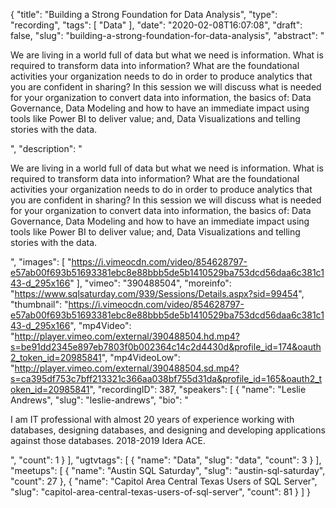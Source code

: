 {
  "title": "Building a Strong Foundation for Data Analysis",
  "type": "recording",
  "tags": [
    "Data"
  ],
  "date": "2020-02-08T16:07:08",
  "draft": false,
  "slug": "building-a-strong-foundation-for-data-analysis",
  "abstract": "<p>We are living in a world full of data but what we need is information.  What is required to transform data into information?  What are the foundational activities your organization needs to do in order to produce analytics that you are confident in sharing?  In this session we will discuss what is needed for your organization to convert data into information, the basics of: Data Governance, Data Modeling and how to have an immediate impact using tools like Power BI to deliver value; and, Data Visualizations and telling stories with the data.</p>",
  "description": "<p>We are living in a world full of data but what we need is information.  What is required to transform data into information?  What are the foundational activities your organization needs to do in order to produce analytics that you are confident in sharing?  In this session we will discuss what is needed for your organization to convert data into information, the basics of: Data Governance, Data Modeling and how to have an immediate impact using tools like Power BI to deliver value; and, Data Visualizations and telling stories with the data.</p>",
  "images": [
    "https://i.vimeocdn.com/video/854628797-e57ab00f693b51693381ebc8e88bbb5de5b1410529ba753dcd56daa6c381c143-d_295x166"
  ],
  "vimeo": "390488504",
  "moreinfo": "https://www.sqlsaturday.com/939/Sessions/Details.aspx?sid=99454",
  "thumbnail": "https://i.vimeocdn.com/video/854628797-e57ab00f693b51693381ebc8e88bbb5de5b1410529ba753dcd56daa6c381c143-d_295x166",
  "mp4Video": "http://player.vimeo.com/external/390488504.hd.mp4?s=be91dd2345e897eb7803f0b002364c14c2d4430d&profile_id=174&oauth2_token_id=20985841",
  "mp4VideoLow": "http://player.vimeo.com/external/390488504.sd.mp4?s=ca395df753c7bff213321c366aa038bf755d31da&profile_id=165&oauth2_token_id=20985841",
  "recordingID": 387,
  "speakers": [
    {
      "name": "Leslie Andrews",
      "slug": "leslie-andrews",
      "bio": "<p>I am IT professional with almost 20 years of experience working with databases, designing databases, and designing and developing applications against those databases.   2018-2019 Idera ACE.</p>",
      "count": 1
    }
  ],
  "ugtvtags": [
    {
      "name": "Data",
      "slug": "data",
      "count": 3
    }
  ],
  "meetups": [
    {
      "name": "Austin SQL Saturday",
      "slug": "austin-sql-saturday",
      "count": 27
    },
    {
      "name": "Capitol Area Central Texas Users of SQL Server",
      "slug": "capitol-area-central-texas-users-of-sql-server",
      "count": 81
    }
  ]
}